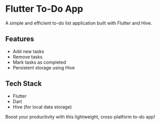 # Flutter To-Do App

A simple and efficient to-do list application built with Flutter and Hive.

## Features
- Add new tasks
- Remove tasks
- Mark tasks as completed
- Persistent storage using Hive

## Tech Stack
- Flutter
- Dart
- Hive (for local data storage)

Boost your productivity with this lightweight, cross-platform to-do app!
